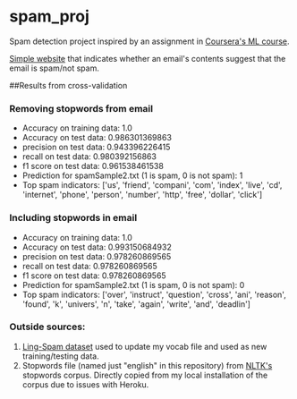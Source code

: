 # spam_proj
Spam detection project inspired by an assignment in [Coursera's ML course](https://www.coursera.org/learn/machine-learning).

[Simple website](https://arcane-thicket-31145.herokuapp.com/) that indicates whether an email's contents suggest that the email is spam/not spam.

##Results from cross-validation 
### Removing stopwords from email
- Accuracy on training data: 1.0
- Accuracy on test data: 0.986301369863
- precision on test data: 0.943396226415
- recall on test data: 0.980392156863
- f1 score on test data: 0.961538461538
- Prediction for spamSample2.txt (1 is spam, 0 is not spam): 1
- Top spam indicators: ['us', 'friend', 'compani', 'com', 'index', 'live', 'cd', 'internet', 'phone', 'person', 'number', 'http', 'free', 'dollar', 'click']

### Including stopwords in email
- Accuracy on training data: 1.0
- Accuracy on test data: 0.993150684932
- precision on test data: 0.978260869565
- recall on test data: 0.978260869565
- f1 score on test data: 0.978260869565
- Prediction for spamSample2.txt (1 is spam, 0 is not spam): 0
- Top spam indicators: ['over', 'instruct', 'question', 'cross', 'ani', 'reason', 'found', 'k', 'univers', 'n', 'take', 'again', 'write', 'and', 'deadlin']

### Outside sources:
1. [Ling-Spam dataset](http://csmining.org/index.php/ling-spam-datasets.html) used to update my vocab file and used as new training/testing data.
2. Stopwords file (named just "english" in this repository) from [NLTK's](http://www.nltk.org/) stopwords corpus. Directly copied from my local installation of the corpus due to issues with Heroku.
